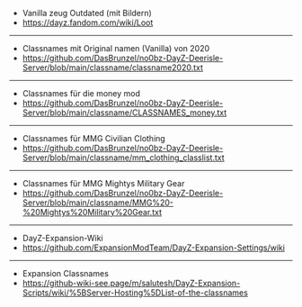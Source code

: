 - Vanilla zeug Outdated (mit Bildern)
- https://dayz.fandom.com/wiki/Loot

------------

- Classnames mit Original namen (Vanilla) von 2020
- https://github.com/DasBrunzel/no0bz-DayZ-Deerisle-Server/blob/main/classname/classname2020.txt

------------

- Classnames für die money mod
- https://github.com/DasBrunzel/no0bz-DayZ-Deerisle-Server/blob/main/classname/CLASSNAMES_money.txt

------------

- Classnames für MMG Civilian Clothing
- https://github.com/DasBrunzel/no0bz-DayZ-Deerisle-Server/blob/main/classname/mm_clothing_classlist.txt

------------

- Classnames für MMG Mightys Military Gear
- https://github.com/DasBrunzel/no0bz-DayZ-Deerisle-Server/blob/main/classname/MMG%20-%20Mightys%20Military%20Gear.txt

------------

- DayZ-Expansion-Wiki
- https://github.com/ExpansionModTeam/DayZ-Expansion-Settings/wiki

------------

- Expansion Classnames
- https://github-wiki-see.page/m/salutesh/DayZ-Expansion-Scripts/wiki/%5BServer-Hosting%5DList-of-the-classnames
